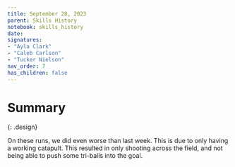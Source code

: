 ```yaml
---
title: September 28, 2023
parent: Skills History
notebook: skills_history
date: 
signatures:
- "Ayla Clark"
- "Caleb Carlson"
- "Tucker Nielson"
nav_order: 7
has_children: false
---
```


# Summary
{: .design}

On these runs, we did even worse than last week. This is due to only having a working catapult. This resulted in only shooting across the field, and not being able to push some tri-balls into the goal.



<canvas id="SkillsHistory" to_date="2023-09-28"></canvas>

